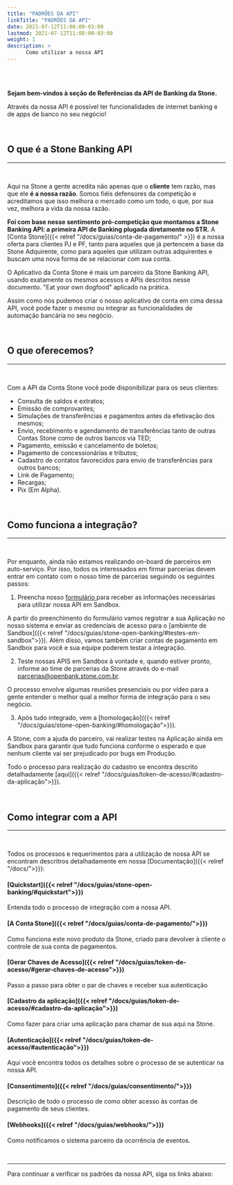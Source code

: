 ```yaml
---
title: "PADRÕES DA API"
linkTitle: "PADRÕES DA API"
date: 2021-07-12T11:08:00-03:00
lastmod: 2021-07-12T11:08:00-03:00
weight: 1
description: >
      Como utilizar a nossa API
---
```

<br>
<br>

**Sejam bem-vindos à seção de Referências da API de Banking da Stone.**

Através da nossa API é possível ter funcionalidades de internet banking e de apps de banco no seu negócio!

<br>

## O que é a Stone Banking API
---

<br>

Aqui na Stone a gente acredita não apenas que o **cliente** tem razão, mas que ele **é a nossa razão**. Somos fiéis defensores da competição e acreditamos que isso melhora o mercado como um todo, o que, por sua vez, melhora a vida da nossa razão.

**Foi com base nesse sentimento pró-competição que montamos a Stone Banking API: a primeira API de Banking plugada diretamente no STR.**
A [Conta Stone]({{< relref "/docs/guias/conta-de-pagamento/" >}}) é a nossa oferta para clientes PJ e PF, tanto para aqueles que já pertencem a base da Stone Adquirente, como para aqueles que utilizam outras adquirentes e buscam uma nova forma de se relacionar com sua conta.
  
O Aplicativo da Conta Stone é mais um parceiro da Stone Banking API, usando exatamente os mesmos acessos e APIs descritos nesse documento. \"Eat your own dogfood\" aplicado na prática.

Assim como nós pudemos criar o nosso aplicativo de conta em cima dessa API, você pode fazer o mesmo ou integrar as funcionalidades de automação bancária no seu negócio.

<br>

## O que oferecemos?
---
<br>

Com a API da Conta Stone você pode disponibilizar para os seus clientes:

* Consulta de saldos e extratos;
* Emissão de comprovantes;
* Simulações de transferências e pagamentos antes da efetivação dos mesmos;
* Envio, recebimento e agendamento de transferências tanto de outras Contas Stone como de outros bancos via TED;
* Pagamento, emissão e cancelamento de boletos;
* Pagamento de concessionárias e tributos;
* Cadastro de contatos favorecidos para envio de transferências para outros bancos;
* Link de Pagamento;
* Recargas;
* Pix (Em Alpha).

<br>

## Como funciona a integração?
---
<br>

Por enquanto, ainda não estamos realizando on-board de parceiros em auto-serviço. Por isso, todos os interessados em firmar parcerias devem entrar em contato com o nosso time de parcerias seguindo os seguintes passos:

1. Preencha nosso <a href="https://app.pipefy.com/public/form/Qz4ptt_W/?origem_do_lead=Documenta%C3%A7%C3%A3o" target="_blank"> formulário </a> para receber as informações necessárias para utilizar nossa API em Sandbox.

A partir do preenchimento do formulário vamos registrar a sua Aplicação no nosso sistema e enviar as credenciais de acesso para o [ambiente de Sandbox]({{< relref "/docs/guias/stone-open-banking/#testes-em-sandbox">}}). Além disso, vamos também criar contas de pagamento em Sandbox para você e sua equipe poderem testar a integração.

2. Teste nossas APIS em Sandbox à vontade e, quando estiver pronto, informe ao time de parcerias da Stone através do e-mail parcerias@openbank.stone.com.br.

O processo envolve algumas reuniões presenciais ou por vídeo para a gente entender o melhor qual a melhor forma de integração para o seu negócio.

3. Após tudo integrado, vem a [homologação]({{< relref "/docs/guias/stone-open-banking/#homologação">}}).

A Stone, com a ajuda do parceiro, vai realizar testes na Aplicação ainda em Sandbox para garantir que tudo funciona conforme o esperado e que nenhum cliente vai ser prejudicado por bugs em Produção.

Todo o processo para realização do cadastro se encontra descrito detalhadamente [aqui]({{< relref "/docs/guias/token-de-acesso/#cadastro-da-aplicação">}}).

<br>

## Como integrar com a API
---
<br>

Todos os processos e requerimentos para a utilização de nossa API se encontram descritros detalhadamente em nossa [Documentação]({{< relref "/docs/">}}):


#### [Quickstart]({{< relref "/docs/guias/stone-open-banking/#quickstart">}})

Entenda todo o processo de integração com a nossa API.
#### [A Conta Stone]({{< relref "/docs/guias/conta-de-pagamento/">}})

Como funciona este novo produto da Stone, criado para devolver à cliente o controle de sua conta de pagamentos.
#### [Gerar Chaves de Acesso]({{< relref "/docs/guias/token-de-acesso/#gerar-chaves-de-acesso">}})

Passo a passo para obter o par de chaves e receber sua autenticação
#### [Cadastro da aplicação]({{< relref "/docs/guias/token-de-acesso/#cadastro-da-aplicação">}})

Como fazer para criar uma aplicação para chamar de sua aqui na Stone.
#### [Autenticação]({{< relref "/docs/guias/token-de-acesso/#autenticação">}})

Aqui você encontra todos os detalhes sobre o processo de se autenticar na nossa API.
#### [Consentimento]({{< relref "/docs/guias/consentimento/">}})

Descrição de todo o processo de como obter acesso às contas de pagamento de seus clientes.
#### [Webhooks]({{< relref "/docs/guias/webhooks/">}})

Como notificamos o sistema parceiro da ocorrência de eventos.

<br>

---

Para continuar a verificar os padrões da nossa API, siga os links abaixo:
